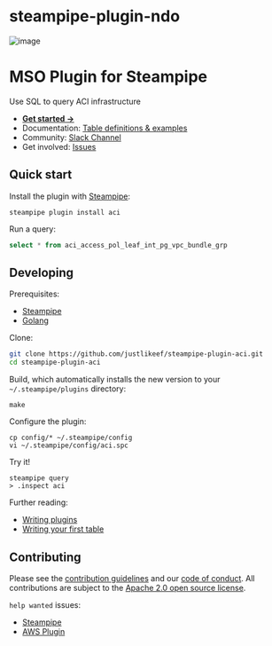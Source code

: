 # steampipe-plugin-ndo


![image](https://hub.steampipe.io/images/plugins/turbot/aws-social-graphic.png)

# MSO Plugin for Steampipe

Use SQL to query ACI infrastructure

- **[Get started →](https://hub.steampipe.io/plugins/justlikeef/aci)**
- Documentation: [Table definitions & examples](https://hub.steampipe.io/plugins/justlikeef/aci/tables)
- Community: [Slack Channel](https://steampipe.io/community/join)
- Get involved: [Issues](https://github.com/justlikeef/steampipe-plugin-aci/issues)

## Quick start

Install the plugin with [Steampipe](https://steampipe.io):

```shell
steampipe plugin install aci
```

Run a query:

```sql
select * from aci_access_pol_leaf_int_pg_vpc_bundle_grp
```

## Developing

Prerequisites:

- [Steampipe](https://steampipe.io/downloads)
- [Golang](https://golang.org/doc/install)

Clone:

```sh
git clone https://github.com/justlikeef/steampipe-plugin-aci.git
cd steampipe-plugin-aci
```

Build, which automatically installs the new version to your `~/.steampipe/plugins` directory:

```
make
```

Configure the plugin:

```
cp config/* ~/.steampipe/config
vi ~/.steampipe/config/aci.spc
```

Try it!

```
steampipe query
> .inspect aci
```

Further reading:

- [Writing plugins](https://steampipe.io/docs/develop/writing-plugins)
- [Writing your first table](https://steampipe.io/docs/develop/writing-your-first-table)

## Contributing

Please see the [contribution guidelines](https://github.com/turbot/steampipe/blob/main/CONTRIBUTING.md) and our [code of conduct](https://github.com/turbot/steampipe/blob/main/CODE_OF_CONDUCT.md). All contributions are subject to the [Apache 2.0 open source license](https://github.com/turbot/steampipe-plugin-aws/blob/main/LICENSE).

`help wanted` issues:

- [Steampipe](https://github.com/turbot/steampipe/labels/help%20wanted)
- [AWS Plugin](https://github.com/turbot/steampipe-plugin-aws/labels/help%20wanted)
